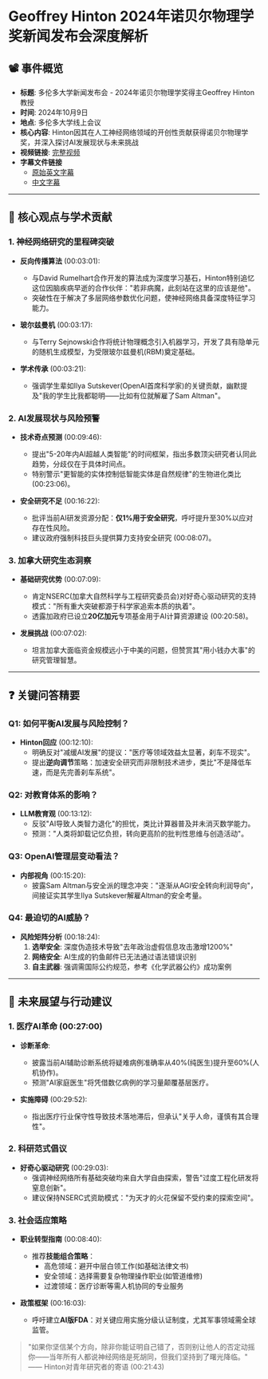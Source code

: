 # Geoffrey Hinton 2024年诺贝尔物理学奖新闻发布会深度解析

## 📽️ 事件概览
- **标题**: 多伦多大学新闻发布会 - 2024年诺贝尔物理学奖得主Geoffrey Hinton教授
- **时间**: 2024年10月9日
- **地点**: 多伦多大学线上会议
- **核心内容**: Hinton因其在人工神经网络领域的开创性贡献获得诺贝尔物理学奖，并深入探讨AI发展现状与未来挑战
- **视频链接**: [完整视频](https://www.bilibili.com/video/BV1dY2PYfEiv/?spm_id_from=333.337.search-card.all.click&vd_source=0bd589f46b265005336c077eea20fb52)
- **字幕文件链接**
  - [原始英文字幕](../srt/20241009多伦多校长线上会议hinton.txt)
  - [中文字幕](../srt/20241009多伦多校长线上会议hinton-中文.txt)
---

## 🎯 核心观点与学术贡献

### 1. **神经网络研究的里程碑突破**
- **反向传播算法** (00:03:01):
  - 与David Rumelhart合作开发的算法成为深度学习基石，Hinton特别追忆这位因脑疾病早逝的合作伙伴："若非病魔，此刻站在这里的应该是他"。
  - 突破性在于解决了多层网络参数优化问题，使神经网络具备深度特征学习能力。

- **玻尔兹曼机** (00:03:17):
  - 与Terry Sejnowski合作将统计物理概念引入机器学习，开发了具有隐单元的随机生成模型，为受限玻尔兹曼机(RBM)奠定基础。

- **学术传承** (00:03:21):
  - 强调学生辈如Ilya Sutskever(OpenAI首席科学家)的关键贡献，幽默提及"我的学生比我都聪明——比如有位就解雇了Sam Altman"。

### 2. **AI发展现状与风险预警**
- **技术奇点预测** (00:09:46):
  - 提出"5-20年内AI超越人类智能"的时间框架，指出多数顶尖研究者认同此趋势，分歧仅在于具体时间点。
  - 特别警示"更智能的实体控制低智能实体是自然规律"的生物进化类比 (00:23:06)。

- **安全研究不足** (00:16:22):
  - 批评当前AI研发资源分配：**仅1%用于安全研究**，呼吁提升至30%以应对存在性风险。
  - 建议政府强制科技巨头提供算力支持安全研究 (00:08:07)。

### 3. **加拿大研究生态洞察**
- **基础研究优势** (00:07:09):
  - 肯定NSERC(加拿大自然科学与工程研究委员会)对好奇心驱动研究的支持模式："所有重大突破都源于科学家追索本质的执着"。
  - 透露加政府已设立**20亿加元**专项基金用于AI计算资源建设 (00:20:58)。

- **发展挑战** (00:07:02):
  - 坦言加拿大面临资金规模远小于中美的问题，但赞赏其"用小钱办大事"的研究管理智慧。

---

## ❓ 关键问答精要

### Q1: 如何平衡AI发展与风险控制？
- **Hinton回应** (00:12:10):
  - 明确反对"减缓AI发展"的提议："医疗等领域效益太显著，刹车不现实"。
  - 提出**逆向调节**策略：加速安全研究而非限制技术进步，类比"不是降低车速，而是先完善刹车系统"。

### Q2: 对教育体系的影响？
- **LLM教育观** (00:13:12):
  - 反驳"AI导致人类智力退化"的担忧，类比计算器普及并未消灭数学能力。
  - 预测："人类将卸载记忆负担，转向更高阶的批判性思维与创造活动"。

### Q3: OpenAI管理层变动看法？
- **内部视角** (00:15:20):
  - 披露Sam Altman与安全派的理念冲突："逐渐从AGI安全转向利润导向"，间接证实其学生Ilya Sutskever解雇Altman的安全考量。

### Q4: 最迫切的AI威胁？
- **风险矩阵分析** (00:18:24):
  1. **选举安全**: 深度伪造技术导致"去年政治虚假信息攻击激增1200%"
  2. **网络安全**: AI生成的钓鱼邮件已无法通过语法错误识别
  3. **自主武器**: 强调需国际公约规范，参考《化学武器公约》成功案例

---

## 🔮 未来展望与行动建议

### 1. **医疗AI革命** (00:27:00)
- **诊断革命**:
  - 披露当前AI辅助诊断系统将疑难病例准确率从40%(纯医生)提升至60%(人机协作)。
  - 预测"AI家庭医生"将凭借数亿病例的学习量颠覆基层医疗。

- **实施障碍** (00:29:52):
  - 指出医疗行业保守性导致技术落地滞后，但承认"关乎人命，谨慎有其合理性"。

### 2. **科研范式倡议**
- **好奇心驱动研究** (00:29:03):
  - 强调神经网络所有基础突破均来自大学自由探索，警告"过度工程化研发将窒息创新"。
  - 建议保持NSERC式资助模式："为天才的火花保留不受约束的探索空间"。

### 3. **社会适应策略**
- **职业转型指南** (00:08:40):
  - 推荐**技能组合策略**：
    - 高危领域：避开中层白领工作(如基础法律文书)
    - 安全领域：选择需要复杂物理操作职业(如管道维修)
    - 过渡领域：医疗诊断等需人机协同的专业服务

- **政策框架** (00:16:03):
  - 呼吁建立**AI版FDA**：对关键应用实施分级认证制度，尤其军事领域需全球监管。

> "如果你坚信某个方向，除非你能证明自己错了，否则别让他人的否定动摇你——当年所有人都说神经网络是死胡同，但我们坚持到了曙光降临。"  
> —— Hinton对青年研究者的寄语 (00:21:43)
